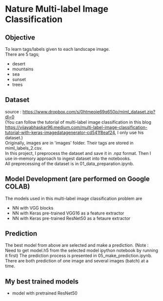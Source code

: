 # Nature Multi-label Image Classification 

## Objective 
To learn tags/labels given to each landscape image.  
There are 5 tags;  
- desert  
- mountains  
- sea  
- sunset  
- trees  

## Dataset
source : https://www.dropbox.com/s/0htmeoie69q650p/miml_dataset.zip?dl=0  
(You can follow the tutorial of multi-label image classification in this blog https://vijayabhaskar96.medium.com/multi-label-image-classification-tutorial-with-keras-imagedatagenerator-cd541f8eaf24, I only use his dataset.)  
Originally, images are in 'images' folder. Their tags are stored in miml_labels_2.csv.  
In this project, I preprocess the dataset and save it in .npz format. Then I use in-memory approach to ingest dataset into the notebooks.  
All preprecessing of the dataset is in 01_data_preparation.ipynb.

## Model Development (are performed on Google COLAB)
The models used in this multi-label image classification problem are
- NN with VGG blocks  
- NN with Keras pre-trained VGG16 as a feature extractor  
- NN with Keras pre-trained ResNet50 as a fetaure extractor  

## Prediction
The best model from above are selected and make a prediction.
(Note : Need to get model.h5 from the selected model ipython notebook by running it first)
The prediction process is presented in 05_make_prediction.ipynb.  
There are both prediction of one image and several images (batch) at a time.

## My best trained models
- model with pretrained ResNet50 
